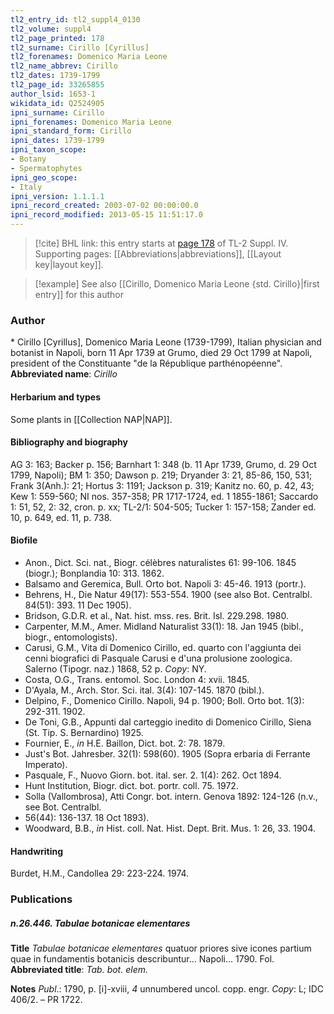 ```yaml
---
tl2_entry_id: tl2_suppl4_0130
tl2_volume: suppl4
tl2_page_printed: 178
tl2_surname: Cirillo [Cyrillus]
tl2_forenames: Domenico Maria Leone
tl2_name_abbrev: Cirillo
tl2_dates: 1739-1799
tl2_page_id: 33265855
author_lsid: 1653-1
wikidata_id: Q2524905
ipni_surname: Cirillo
ipni_forenames: Domenico Maria Leone
ipni_standard_form: Cirillo
ipni_dates: 1739-1799
ipni_taxon_scope: 
- Botany
- Spermatophytes
ipni_geo_scope: 
- Italy
ipni_version: 1.1.1.1
ipni_record_created: 2003-07-02 00:00:00.0
ipni_record_modified: 2013-05-15 11:51:17.0
---
```



> [!cite] BHL link: this entry starts at [page 178](https://www.biodiversitylibrary.org/page/33265855) of TL-2 Suppl. IV.
> Supporting pages: [[Abbreviations|abbreviations]], [[Layout key|layout key]].

> [!example] See also [[Cirillo, Domenico Maria Leone {std. Cirillo}|first entry]] for this author

### Author

\* Cirillo \[Cyrillus\], Domenico Maria Leone (1739-1799), Italian physician and botanist in Napoli, born 11 Apr 1739 at Grumo, died 29 Oct 1799 at Napoli, president of the Constituante "de la République parthénopéenne". 
**Abbreviated name**: *Cirillo*

#### Herbarium and types

Some plants in [[Collection NAP|NAP]].

#### Bibliography and biography

AG 3: 163; Backer p. 156; Barnhart 1: 348 (b. 11 Apr 1739, Grumo, d. 29 Oct 1799, Napoli); BM 1: 350; Dawson p. 219; Dryander 3: 21, 85-86, 150, 531; Frank 3(Anh.): 21; Hortus 3: 1191; Jackson p. 319; Kanitz no. 60, p. 42, 43; Kew 1: 559-560; NI nos. 357-358; PR 1717-1724, ed. 1 1855-1861; Saccardo 1: 51, 52, 2: 32, cron. p. xx; TL-2/1: 504-505; Tucker 1: 157-158; Zander ed. 10, p. 649, ed. 11, p. 738.

#### Biofile

- Anon., Dict. Sci. nat., Biogr. célèbres naturalistes 61: 99-106. 1845 (biogr.); Bonplandia 10: 313. 1862.
- Balsamo and Geremica, Bull. Orto bot. Napoli 3: 45-46. 1913 (portr.).
- Behrens, H., Die Natur 49(17): 553-554. 1900 (see also Bot. Centralbl. 84(51): 393. 11 Dec 1905).
- Bridson, G.D.R. et al., Nat. hist. mss. res. Brit. Isl. 229.298. 1980.
- Carpenter, M.M., Amer. Midland Naturalist 33(1): 18. Jan 1945 (bibl., biogr., entomologists).
- Carusi, G.M., Vita di Domenico Cirillo, ed. quarto con l'aggiunta dei cenni biografici di Pasquale Carusi e d'una prolusione zoologica. Salerno (Tipogr. naz.) 1868, 52 p. *Copy*: NY.
- Costa, O.G., Trans. entomol. Soc. London 4: xvii. 1845.
- D'Ayala, M., Arch. Stor. Sci. ital. 3(4): 107-145. 1870 (bibl.).
- Delpino, F., Domenico Cirillo. Napoli, 94 p. 1900; Boll. Orto bot. 1(3): 292-311. 1902.
- De Toni, G.B., Appunti dal carteggio inedito di Domenico Cirillo, Siena (St. Tip. S. Bernardino) 1925.
- Fournier, E., *in* H.E. Baillon, Dict. bot. 2: 78. 1879.
- Just's Bot. Jahresber. 32(1): 598(60). 1905 (Sopra erbaria di Ferrante Imperato).
- Pasquale, F., Nuovo Giorn. bot. ital. ser. 2. 1(4): 262. Oct 1894.
- Hunt Institution, Biogr. dict. bot. portr. coll. 75. 1972.
- Solla (Vallombrosa), Atti Congr. bot. intern. Genova 1892: 124-126 (n.v., see Bot. Centralbl.
- 56(44): 136-137. 18 Oct 1893).
- Woodward, B.B., *in* Hist. coll. Nat. Hist. Dept. Brit. Mus. 1: 26, 33. 1904.

#### Handwriting

Burdet, H.M., Candollea 29: 223-224. 1974.

### Publications

##### n.26.446. Tabulae botanicae elementares

**Title**
*Tabulae botanicae elementares* quatuor priores sive icones partium quae in fundamentis botanicis describuntur... Napoli... 1790. Fol.
**Abbreviated title**: *Tab. bot. elem.*

**Notes**
*Publ*.: 1790, p. \[i\]-xviii, *4* unnumbered uncol. copp. engr. *Copy*: L; IDC 406/2. – PR 1722.

